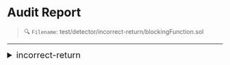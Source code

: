 # Audit Report 

> 🔍 `Filename`: test/detector/incorrect-return/blockingFunction.sol
---

<details>
<summary style='font-size: 20px;'>incorrect-return</summary>
<div markdown='1'>

## Detect Results

| Detector | Impact | Confidence | Description | 
| --- | --- | --- | --- | 
| incorrect-return | High | Medium | 함수 foo가 함수 blockingFunction를 호출하면, EXPRESSION return(uint256,uint256)(0,0x20)으로 인해 실행 흐름이 중단됩니다.
 | 


<br></br>
## Vulnerabiltiy in code: 

```solidity
line 14:     function foo() public pure returns(bool) {

```
 ---

 ```solidity
line 5:     function blockingFunction() public pure returns (bool) {

```
 ---

 ```solidity
line 7:             return(0,0x20)

```
 ---

 inline assembly block에 return이 사용되면 예기치 않은 실행 흐름이 중단될 수 있습니다.

<br></br>
## Exploit scenario: 


```solidity
    contract C {
        function f() internal returns (uint a, uint b) {
            assembly {
                return (5, 6)
            }
        }

        function g() returns (bool){
            f();
            return true;
        }
    }
```
f 함수의 return 문은 g 함수의 실행을 중단시킵니다.
g 함수를 호출하여 true 값을 반환할 것을 기대했으나 f 함수에서 5번째 offset부터 6바이트를 반환한 뒤 실행이 중단됩니다.

<br></br>
## Recommendation: 

0.6.0 이상 버전부터 leave 키워드가 등장하였습니다. 만약 이전 버전을 사용한다면, 0.6.0 이상 버전으로 변경한 후, solidity의 leave 문을 사용하세요.

## Reference: 

https://blog.ethereum.org/2019/12/03/ef-supported-teams-research-and-development-update-2019-pt-2#solidity-060:~:text=Add%20%22leave%22%20statement%20to%20Yul%20/%20Inline%20Assembly%20to%20return%20from%20current%20function

